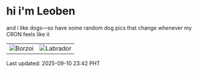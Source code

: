 # hi i'm Leoben

and i like dogs—so have some random dog pics that change whenever my CRON feels like it

|  |  |
|--------|----------|
| ![Borzoi](https://random-dog-vercel.vercel.app/api/random-borzoi?v=1757518956) | ![Labrador](https://random-dog-vercel.vercel.app/api/random-labrador?v=1757518956) |

Last updated: 2025-09-10 23:42 PHT
